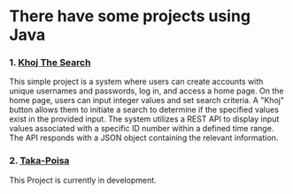 # There have some projects using Java
### 1. [Khoj The Search](https://github.com/ImranHossain00/Simple-Projects-with-JAVA/tree/main/Khoj_The_Search/Khoj-The-Search)
This simple project is a system where users can create accounts with unique usernames
and passwords, log in, and access a home page. On the home page, users can input
integer values and set search criteria. A "Khoj" button allows them 
to initiate a search to determine if the specified values exist in 
the provided input. The system utilizes a REST API to display input values
associated with a specific ID number within a defined time range. The
API responds with a JSON object containing the relevant information.

### 2. [Taka-Poisa](https://github.com/ImranHossainFakir/Simple-Projects-with-JAVA/tree/main/Taka-Poisa)
This Project is currently in development.